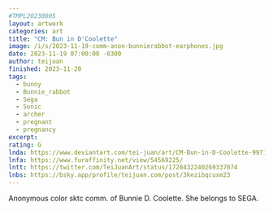 ```yaml
---
#TMPL20230005
layout: artwork
categories: art
title: "CM: Bun in D'Coolette"
image: /i/s/2023-11-19-comm-anon-bunnierabbot-earphones.jpg
date: 2023-11-19 07:00:00 -0300
author: teijuan
finished: 2023-11-20
tags:
  - bunny
  - Bunnie_rabbot
  - Sega
  - Sonic
  - archer
  - pregnant
  - pregnancy
excerpt: 
rating: G
lnda: https://www.deviantart.com/tei-juan/art/CM-Bun-in-D-Coolette-997122445
lnfa: https://www.furaffinity.net/view/54569225/
lntt: https://twitter.com/TeiJuanArt/status/1728432240269337074
lnbs: https://bsky.app/profile/teijuan.com/post/3kezibqcuxm23
---
```


Anonymous color sktc comm. of Bunnie D. Coolette. She belongs to SEGA.
